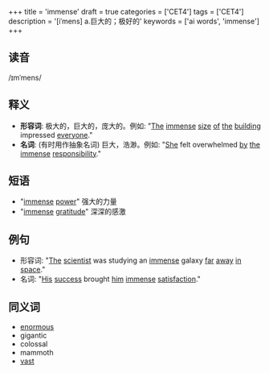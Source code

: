 +++
title = 'immense'
draft = true
categories = ['CET4']
tags = ['CET4']
description = '[iˈmens] a.巨大的；极好的'
keywords = ['ai words', 'immense']
+++

## 读音
/ɪmˈmens/

## 释义
- **形容词**: 极大的，巨大的，庞大的。例如: "[The](/zh/post/the/) [immense](/zh/post/immense/) [size](/zh/post/size/) [of](/zh/post/of/) [the](/zh/post/the/) [building](/zh/post/building/) impressed [everyone](/zh/post/everyone/)."
- **名词**: (有时用作抽象名词) 巨大，浩渺。例如: "[She](/zh/post/she/) felt overwhelmed [by](/zh/post/by/) [the](/zh/post/the/) [immense](/zh/post/immense/) [responsibility](/zh/post/responsibility/)."

## 短语
- "[immense](/zh/post/immense/) [power](/zh/post/power/)" 强大的力量
- "[immense](/zh/post/immense/) [gratitude](/zh/post/gratitude/)" 深深的感激

## 例句
- 形容词: "[The](/zh/post/the/) [scientist](/zh/post/scientist/) was studying an [immense](/zh/post/immense/) galaxy [far](/zh/post/far/) [away](/zh/post/away/) [in](/zh/post/in/) [space](/zh/post/space/)."
- 名词: "[His](/zh/post/his/) [success](/zh/post/success/) brought [him](/zh/post/him/) [immense](/zh/post/immense/) [satisfaction](/zh/post/satisfaction/)."

## 同义词
- [enormous](/zh/post/enormous/)
- gigantic
- colossal
- mammoth
- [vast](/zh/post/vast/)
